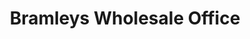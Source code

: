 ---
title: "Bramleys Wholesale Office"
url: /cirencester/bramleys-wholesale-office/
shop: Großhandel
---